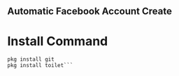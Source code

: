 ## Automatic Facebook Account Create

# Install Command
```pkg install python
pkg install git
pkg install toilet```

